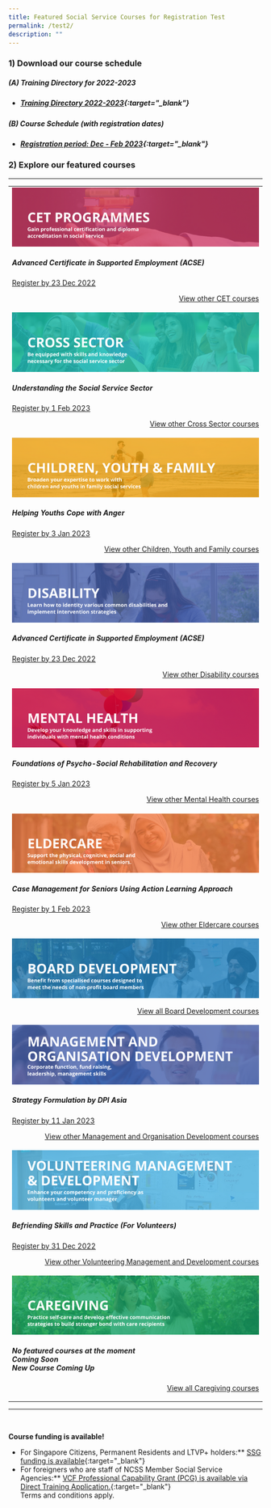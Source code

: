 ```yaml
---
title: Featured Social Service Courses for Registration Test
permalink: /test2/
description: ""
---
```

### 1) Download our course schedule

##### **(A) Training Directory for 2022-2023**
* ##### [Training Directory 2022-2023](/files/Files%20for%20Learners/FY22-Training-Directory-updated-1Sept22.pdf){:target="_blank"} 

##### **(B) Course Schedule (with registration dates)** <br>
* ##### [Registration period: Dec - Feb 2023](/files/Files%20for%20Learners/Monthly%20Featured%20Courses%20-%20Dec%20to%20Mar%202023.pdf){:target="_blank"}


### 2) Explore our featured courses

---

<table>
	<tbody><tr> <td><img src="/images/training/cet-v2.png" alt="Continuing"><h5>Advanced Certificate in Supported Employment (ACSE)</h5><a href="https://iltms.ssi.gov.sg/registration/#/Course?coursecode=SDIS8">Register by 23 Dec 2022</a><p></p><p style="text-align: right;"><a href="https://www.ssi.gov.sg/training/cet/">View other CET courses</a></p></td>
		
</tr><tr> <td><img src="/images/training/cross-sector-v2.png" alt="cross sector"><h5>Understanding the Social Service Sector</h5><a href="https://iltms.ssi.gov.sg/registration/#/Course?coursecode=SCET6-M">Register by 1 Feb 2023</a><p></p><p style="text-align: right;"><a href="https://www.ssi.gov.sg/training/cross-sector/">View other Cross Sector courses</a></p></td>
		
</tr><tr> <td><img src="/images/training/cyf-v2.png" alt="CYF"><h5>Helping Youths Cope with Anger</h5><a href="https://iltms.ssi.gov.sg/registration/#/Course?coursecode=SCYF5158">Register by 3 Jan 2023</a><p></p><p style="text-align: right;"><a href="https://www.ssi.gov.sg/training/cyandf/">View other Children, Youth and Family courses</a></p></td>

</tr><tr> <td><img src="/images/training/disability-v2.png" alt="disability"><h5>Advanced Certificate in Supported Employment (ACSE)</h5><a href="https://iltms.ssi.gov.sg/registration/#/Course?coursecode=SDIS8">Register by 23 Dec 2022</a><p></p><p style="text-align: right;"><a href="https://www.ssi.gov.sg/training/disability/">View other Disability courses</a></p></td>

</tr><tr> <td><img src="/images/training/mental-health-v2.png" alt="mental"><h5>Foundations of Psycho-Social Rehabilitation and Recovery</h5><a href="https://iltms.ssi.gov.sg/registration/#/Course?coursecode=SMTH387">Register by 5 Jan 2023</a><p></p><p style="text-align: right;"><a href="https://www.ssi.gov.sg/training/mental-health">View other Mental Health courses</a></p></td>

</tr><tr> <td><img src="/images/training/eldercare-v2.png" alt="Caring and communicating with dementia and senior persons courses"><h5>Case Management for Seniors Using Action Learning Approach</h5><a href="https://iltms.ssi.gov.sg/registration/#/Course?coursecode=SECH5364/">Register by 1 Feb 2023</a><p></p><p style="text-align: right;"><a href="https://www.ssi.gov.sg/training/eldercare/">View other Eldercare courses</a></p></td>

</tr><tr> <td><img src="/images/training/board-v2.png" alt="BOARD"><p></p><p style="text-align: right;"><a href="https://www.ssi.gov.sg/training/eldercare/">View all Board Development courses</a></p></td>
	
</tr><tr> <td><img src="/images/training/mod-v2.png" alt="MOD"><h5>Strategy Formulation by DPI Asia</h5><a href="https://www.dpi-asia.com/post/agility-is-strategy-outdated">Register by 11 Jan 2023</a><p></p><p style="text-align: right;"><a href="https://www.ssi.gov.sg/training/management-and-organisation-development/">View other Management and Organisation Development courses</a></p></td>

</tr><tr> <td><img src="/images/training/volunteer-v2.png" alt="volunteering"><h5>Befriending Skills and Practice (For Volunteers)</h5><a href="https://iltms.ssi.gov.sg/registration/#/Course?coursecode=SVDM5311">Register by 31 Dec 2022</a><p></p><p style="text-align: right;"><a href="https://www.ssi.gov.sg/training/volunteer-development-and-management/">View other Volunteering Management and Development courses</a></p></td>

</tr><tr> <td><img src="/images/training/caregiving-v2.png" alt="caregiving"><h5>No featured courses at the moment<br>Coming Soon<br>New Course Coming Up<br></h5><p style="text-align: right;"><a href="https://www.ssi.gov.sg/training/caregiving/">View all Caregiving courses</a></p></td>
	</tr></tbody></table>

--- 
<br>


**Course funding is available!**
* For Singapore Citizens, Permanent Residents and LTVP+ holders:** [SSG funding is available](https://www.ssg-wsg.gov.sg/individuals/training-grants-incentives.html){:target="_blank"}  
* For foreigners who are staff of NCSS Member Social Service Agencies:** [VCF Professional Capability Grant (PCG) is available via Direct Training Application.](https://www.ncss.gov.sg/grants-search/detail-page/VCFProfessionalCapabilityGrant-LocalTraining){:target="_blank"} <br>
Terms and conditions apply.